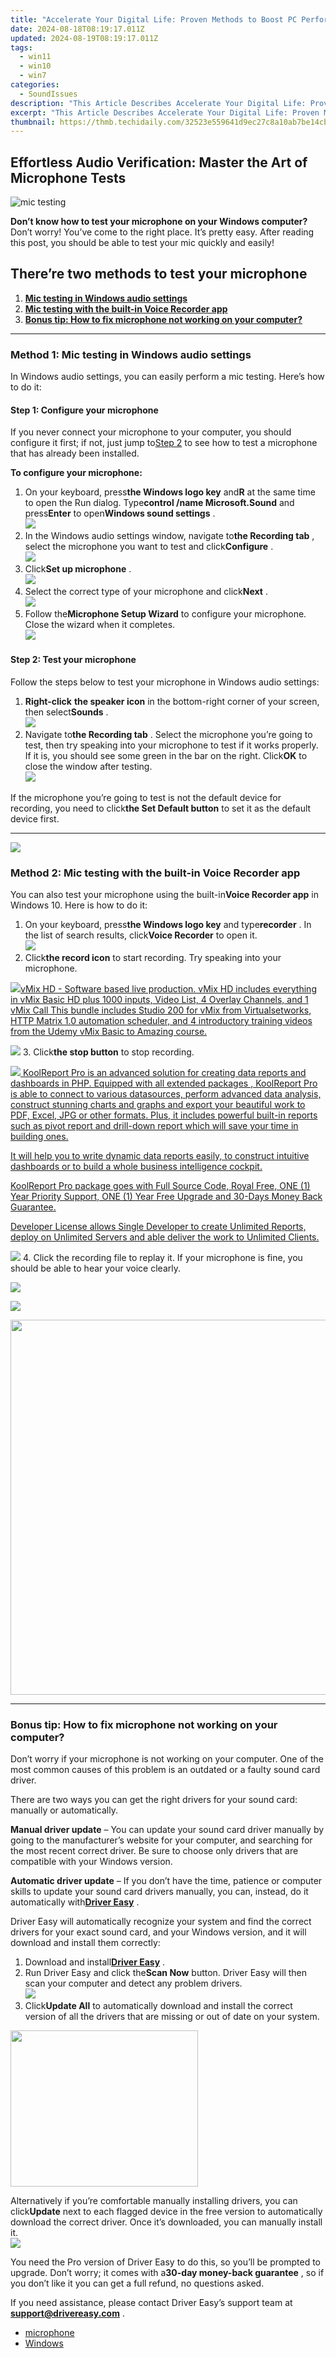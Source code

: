 ```yaml
---
title: "Accelerate Your Digital Life: Proven Methods to Boost PC Performance Swiftly"
date: 2024-08-18T08:19:17.011Z
updated: 2024-08-19T08:19:17.011Z
tags:
  - win11
  - win10
  - win7
categories:
  - SoundIssues
description: "This Article Describes Accelerate Your Digital Life: Proven Methods to Boost PC Performance Swiftly"
excerpt: "This Article Describes Accelerate Your Digital Life: Proven Methods to Boost PC Performance Swiftly"
thumbnail: https://thmb.techidaily.com/32523e559641d9ec27c8a10ab7be14cb0b35f831c8a7be2e764f2665633793d5.jpg
---
```


## Effortless Audio Verification: Master the Art of Microphone Tests

![mic testing](https://images.drivereasy.com/wp-content/uploads/2019/05/mic1.png)

 **Don’t know how to test your microphone on your Windows computer?** Don’t worry! You’ve come to the right place. It’s pretty easy. After reading this post, you should be able to test your mic quickly and easily!

## There’re two methods to test your microphone

1. **[Mic testing in Windows audio settings](https://tools.techidaily.com/drivereasy/download/)**
2. **[Mic testing with the built-in Voice Recorder app](https://tools.techidaily.com/drivereasy/download/)**
3. **[Bonus tip: How to fix microphone not working on your computer?](https://tools.techidaily.com/drivereasy/download/)**

---

### Method 1: Mic testing in Windows audio settings

 In Windows audio settings, you can easily perform a mic testing. Here’s how to do it:

#### Step 1: Configure your microphone

 If you never connect your microphone to your computer, you should configure it first; if not, just jump to[Step 2](https://tools.techidaily.com/drivereasy/download/) to see how to test a microphone that has already been installed.

**To configure your microphone:**

1. On your keyboard, press**the Windows logo key** and**R** at the same time to open the Run dialog. Type**control /name Microsoft.Sound** and press**Enter** to open**Windows sound settings** .  
![](https://images.drivereasy.com/wp-content/uploads/2019/05/2019-09-20_11-36-29-1.png)
2. In the Windows audio settings window, navigate to**the Recording tab** , select the microphone you want to test and click**Configure** .  
![](https://images.drivereasy.com/wp-content/uploads/2019/05/2019-09-20_11-37-58.png)
3. Click**Set up microphone** .  
![](https://images.drivereasy.com/wp-content/uploads/2019/05/2019-09-20_11-38-40.png)
4. Select the correct type of your microphone and click**Next** .  
![](https://images.drivereasy.com/wp-content/uploads/2019/05/2019-09-20_11-39-30.png)
5. Follow the**Microphone Setup Wizard** to configure your microphone. Close the wizard when it completes.  
![](https://images.drivereasy.com/wp-content/uploads/2019/05/2019-09-20_11-40-26.png)

#### Step 2: Test your microphone

Follow the steps below to test your microphone in Windows audio settings:

1. **Right-click** **the speaker icon** in the bottom-right corner of your screen, then select**Sounds** .  
![](https://images.drivereasy.com/wp-content/uploads/2019/05/2019-09-20_11-41-21.png)
2. Navigate to**the Recording tab** . Select the microphone you’re going to test, then try speaking into your microphone to test if it works properly. If it is, you should see some green in the bar on the right. Click**OK** to close the window after testing.  
![](https://images.drivereasy.com/wp-content/uploads/2019/05/2019-09-20_11-42-45.png)

 If the microphone you’re going to test is not the default device for recording, you need to click**the Set Default button** to set it as the default device first.

---

<!-- affiliate ads begin -->
<a href="https://store.nero.com/order/checkout.php?PRODS=42296985&QTY=1&AFFILIATE=108875&CART=1"><img src="https://secure.avangate.com/images/merchant/9cea886b9f44a3c2df1163730ab64994/products/copy_nero_burning_rom_cart.png" border="0">
</a>
<!-- affiliate ads end -->
### Method 2: Mic testing with the built-in Voice Recorder app

 You can also test your microphone using the built-in**Voice Recorder app** in Windows 10\. Here is how to do it:

1. On your keyboard, press**the Windows logo key** and type**recorder** . In the list of search results, click**Voice Recorder** to open it.  
![](https://images.drivereasy.com/wp-content/uploads/2019/05/2019-09-20_11-44-48.png)
2. Click**the record icon** to start recording. Try speaking into your microphone.  
<!-- affiliate ads begin -->
<a href="https://secure.2checkout.com/order/checkout.php?PRODS=4718730&QTY=1&AFFILIATE=108875&CART=1"> <img src="https://secure.avangate.com/images/merchant/ce9a6fb2becc2d235e62b125e9260102/products/copy_vMixCallScreenshot1-large.jpg" border="0">vMix HD - Software based live production. vMix HD includes everything in vMix Basic HD plus 1000 inputs, Video List, 4 Overlay Channels, and 1 vMix Call 
This bundle includes Studio 200 for vMix from Virtualsetworks, HTTP Matrix 1.0 automation scheduler, and 4 introductory training videos from the Udemy vMix Basic to Amazing course. </a>
<!-- affiliate ads end -->
![](https://images.drivereasy.com/wp-content/uploads/2019/05/2019-09-20_11-45-47.png)
3. Click**the stop button** to stop recording.  
<!-- affiliate ads begin -->
<a href="https://secure.2checkout.com/order/checkout.php?PRODS=4737285&QTY=1&AFFILIATE=108875&CART=1"><img src="https://secure.avangate.com/images/merchant/b2f83c409ce63012229fb9cd465bdcfe/products/copy_reporting_system.png" border="0">  KoolReport Pro  is an advanced solution for creating data reports and dashboards in PHP. Equipped with all  extended packages , KoolReport Pro is able to connect to various datasources, perform advanced data analysis, construct stunning charts and graphs and export your beautiful work to PDF, Excel, JPG or other formats. Plus, it includes powerful built-in reports such as pivot report and drill-down report which will save your time in building ones. 

 It will help you to write dynamic data reports easily, to construct intuitive dashboards or to build a whole business intelligence cockpit. 

  KoolReport Pro  package goes with Full Source Code, Royal Free, ONE (1) Year Priority Support, ONE (1) Year Free Upgrade and 30-Days Money Back Guarantee. 

  Developer License  allows  Single Developer  to create Unlimited Reports, deploy on Unlimited Servers and able deliver the work to Unlimited Clients. </a>
<!-- affiliate ads end -->
![](https://images.drivereasy.com/wp-content/uploads/2019/05/2019-09-20_11-46-27.png)
4. Click the recording file to replay it. If your microphone is fine, you should be able to hear your voice clearly.  
<!-- affiliate ads begin -->
<a href="https://shop.systoolsgroup.com/affiliate.php?ACCOUNT=SYSTOOBY&AFFILIATE=108875&PATH=https%3A%2F%2Fwww.systoolsgroup.com%3FAFFILIATE%3D108875%26RESOURCE%3DSysTools%2BOST%2BRecovery"><img src="https://www.systoolsgroup.com/box/ost-recovery.png" border="0"></a>
<!-- affiliate ads end -->
![](https://images.drivereasy.com/wp-content/uploads/2019/05/2019-09-20_11-47-16.png)

<!-- affiliate ads begin -->
<a href="https://appsumo.8odi.net/c/5597632/2082535/7443" target="_top" id="2082535"><img src="//a.impactradius-go.com/display-ad/7443-2082535" border="0" alt="" width="1200" height="600"/></a><img height="0" width="0" src="https://appsumo.8odi.net/i/5597632/2082535/7443" style="position:absolute;visibility:hidden;" border="0" />
<!-- affiliate ads end -->
---

### Bonus tip: How to fix microphone not working on your computer?

 Don’t worry if your microphone is not working on your computer. One of the most common causes of this problem is an outdated or a faulty sound card driver.

 There are two ways you can get the right drivers for your sound card: manually or automatically.

**Manual driver update** – You can update your sound card driver manually by going to the manufacturer’s website for your computer, and searching for the most recent correct driver. Be sure to choose only drivers that are compatible with your Windows version.

**Automatic driver update** – If you don’t have the time, patience or computer skills to update your sound card drivers manually, you can, instead, do it automatically with[**Driver Easy**](https://tools.techidaily.com/drivereasy/download/) .

 Driver Easy will automatically recognize your system and find the correct drivers for your exact sound card, and your Windows version, and it will download and install them correctly:

1. Download and install[**Driver Easy**](https://tools.techidaily.com/drivereasy/download/) .
2. Run Driver Easy and click the**Scan Now** button. Driver Easy will then scan your computer and detect any problem drivers.  
![](https://images.drivereasy.com/wp-content/uploads/2019/05/2019-09-20_11-48-18.png)
3. Click**Update All** to automatically download and install the correct version of all the drivers that are missing or out of date on your system.  
<!-- affiliate ads begin -->
<a href="https://printrendy.pxf.io/c/5597632/1453721/17020" target="_top" id="1453721"><img src="//a.impactradius-go.com/display-ad/17020-1453721" border="0" alt="" width="300" height="250"/></a><img height="0" width="0" src="https://imp.pxf.io/i/5597632/1453721/17020" style="position:absolute;visibility:hidden;" border="0" />
<!-- affiliate ads end -->

 Alternatively if you’re comfortable manually installing drivers, you can click**Update** next to each flagged device in the free version to automatically download the correct driver. Once it’s downloaded, you can manually install it.  
![](https://images.drivereasy.com/wp-content/uploads/2019/05/2019-09-20_11-49-09.png)

 You need the Pro version of Driver Easy to do this, so you’ll be prompted to upgrade. Don’t worry; it comes with a**30-day money-back guarantee** , so if you don’t like it you can get a full refund, no questions asked.

 If you need assistance, please contact Driver Easy’s support team at **[support@drivereasy.com](https://tools.techidaily.com/drivereasy/download/)**  .

* [microphone](https://tools.techidaily.com/drivereasy/download/)
* [Windows](https://tools.techidaily.com/drivereasy/download/)

<ins class="adsbygoogle"
     style="display:block"
     data-ad-format="autorelaxed"
     data-ad-client="ca-pub-7571918770474297"
     data-ad-slot="1223367746"></ins>



<ins class="adsbygoogle"
     style="display:block"
     data-ad-client="ca-pub-7571918770474297"
     data-ad-slot="8358498916"
     data-ad-format="auto"
     data-full-width-responsive="true"></ins>


